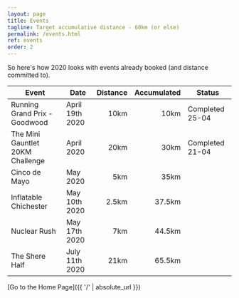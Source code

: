 ```yaml
---
layout: page
title: Events
tagline: Target accumulative distance - 60km (or else)
permalink: /events.html
ref: events
order: 2
---
```


So here's how 2020 looks with events already booked (and distance committed to).

| Event | Date | Distance | Accumulated | Status |
| ---| ---| ---:| ---:| ---|
| Running Grand Prix - Goodwood | April 19th 2020 | 10km | 10km | Completed 25-04 |
| The Mini Gauntlet 20KM Challenge | April  2020 | 20km | 30km | Completed 21-04 |
| Cinco de Mayo | May 2020 | 5km | 35km |  |
| Inflatable Chichester | May 10th 2020 | 2.5km | 37.5km |  |
| Nuclear Rush | May 17th 2020 | 7km | 44.5km |  |
| The Shere Half | July 11th  2020 | 21km | 65.5km |  |

[Go to the Home Page]({{ '/' | absolute_url }})
